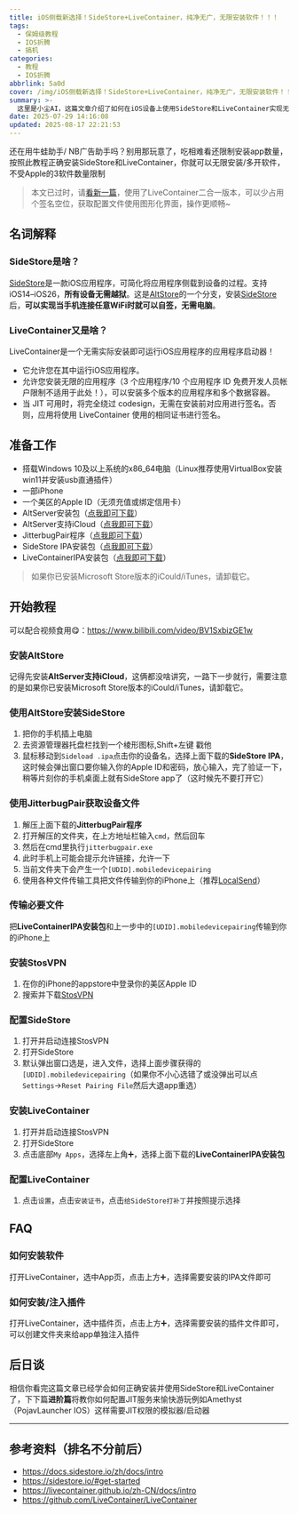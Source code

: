 ```yaml
---
title: iOS侧载新选择！SideStore+LiveContainer，纯净无广，无限安装软件！！！
tags:
  - 保姆级教程
  - IOS折腾
  - 搞机
categories:
  - 教程
  - IOS折腾
abbrlink: 5a0d
cover: /img/iOS侧载新选择！SideStore+LiveContainer，纯净无广，无限安装软件！！！/logo.png
summary: >-
  这里是小尘AI，这篇文章介绍了如何在iOS设备上使用SideStore和LiveContainer实现无限安装和多开应用的方法，摆脱Apple对开发账号的3个应用限制。文章详细解释了SideStore作为AltStore分支的功能，以及LiveContainer作为应用启动器的优势，包括无需实际安装应用、支持多版本和多数据容器等特性。教程部分提供了从准备工作到具体安装配置的完整步骤，包括AltStore安装、SideStore部署、JitterbugPair设备文件获取、StosVPN配置等关键环节。最后还提供了常见问题解答和进阶教程预告，帮助用户更好地利用这套工具实现iOS应用的自由安装和管理。
date: 2025-07-29 14:16:08
updated: 2025-08-17 22:21:53
---
```


还在用牛蛙助手/ NB广告助手吗？别用那玩意了，吃相难看还限制安装app数量，按照此教程正确安装SideStore和LiveContainer，你就可以无限安装/多开软件，不受Apple的3软件数量限制

> 本文已过时，请[看新一篇](/posts/801b/)，使用了LiveContainer二合一版本，可以少占用个签名空位，获取配置文件使用图形化界面，操作更顺畅~

## 名词解释

### SideStore是啥？

[SideStore](https://sidestore.io/)是一款iOS应用程序，可简化将应用程序侧载到设备的过程。支持iOS14–iOS26，**所有设备无需越狱**。这是[AltStore](https://altstore.io/)的一个分支，安装[SideStore](https://sidestore.io/)后，**可以实现当手机连接任意WiFi时就可以自签，无需电脑**。

### LiveContainer又是啥？

LiveContainer是一个无需实际安装即可运行iOS应用程序的应用程序启动器！
- 它允许您在其中运行iOS应用程序。
- 允许您安装无限的应用程序（3 个应用程序/10 个应用程序 ID 免费开发人员帐户限制不适用于此处！），可以安装多个版本的应用程序和多个数据容器。
- 当 JIT 可用时，将完全绕过 codesign，无需在安装前对应用进行签名。否则，应用将使用 LiveContainer 使用的相同证书进行签名。


## 准备工作

- 搭载Windows 10及以上系统的x86_64电脑（Linux推荐使用VirtualBox安装win11并安装usb直通插件）
- 一部iPhone
- 一个美区的Apple ID（无须充值或绑定信用卡）
- AltServer安装包（[点我即可下载](https://cdn.altstore.io/file/altstore/altinstaller.zip)）
- AltServer支持iCloud（[点我即可下载](https://updates.cdn-apple.com/2020/windows/001-39935-20200911-1A70AA56-F448-11EA-8CC0-99D41950005E/iCloudSetup.exe)）
- JitterbugPair程序（[点我即可下载](https://github.com/osy/Jitterbug/releases/download/v1.3.1/jitterbugpair-win64.zip)）
- SideStore IPA安装包（[点我即可下载](https://github.com/sidestore/sidestore/releases/latest/download/sidestore.ipa)）
- LiveContainerIPA安装包（[点我即可下载](https://github.com/LiveContainer/LiveContainer/releases/latest/download/LiveContainer.ipa)）
> 如果你已安装Microsoft Store版本的iCould/iTunes，请卸载它。

## 开始教程

可以配合视频食用😋：https://www.bilibili.com/video/BV1SxbizGE1w

### 安装AltStore

记得先安装**AltServer支持iCloud**，这俩都没啥讲究，一路下一步就行，需要注意的是如果你已安装Microsoft Store版本的iCould/iTunes，请卸载它。

### 使用AltStore安装SideStore

1. 把你的手机插上电脑
2. 去资源管理器托盘栏找到一个棱形图标,Shift+左键 戳他
3. 鼠标移动到``Sideload .ipa``点击你的设备名，选择上面下载的**SideStore IPA**，这时候会弹出窗口要你输入你的Apple ID和密码，放心输入，完了验证一下，稍等片刻你的手机桌面上就有SideStore app了（这时候先不要打开它）

### 使用JitterbugPair获取设备文件
1. 解压上面下载的**JitterbugPair程序**
2. 打开解压的文件夹，在上方地址栏输入``cmd``，然后回车
3. 然后在cmd里执行``jitterbugpair.exe``
4. 此时手机上可能会提示允许链接，允许一下
5. 当前文件夹下会产生一个``[UDID].mobiledevicepairing``
6. 使用各种文件传输工具把文件传输到你的iPhone上（推荐[LocalSend](https://localsend.org/zh-CN/download)）

### 传输必要文件

把**LiveContainerIPA安装包**和上一步中的``[UDID].mobiledevicepairing``传输到你的iPhone上

### 安装StosVPN
1. 在你的iPhone的appstore中登录你的美区Apple ID
2. 搜索并下载[StosVPN](https://apps.apple.com/us/app/stosvpn/id6744003051)

### 配置SideStore
1. 打开并启动连接StosVPN
2. 打开SideStore
3. 默认弹出窗口选是，进入文件，选择上面步骤获得的``[UDID].mobiledevicepairing``（如果你不小心选错了或没弹出可以点``Settings``->``Reset Pairing File``然后大退app重选）

### 安装LiveContainer
1. 打开并启动连接StosVPN
2. 打开SideStore
3. 点击底部``My Apps``，选择左上角➕，选择上面下载的**LiveContainerIPA安装包**

### 配置LiveContainer
1. 点击``设置``，点击``安装证书``，点击``给SideStore打补丁``并按照提示选择

## FAQ

### 如何安装软件

打开LiveContainer，选中App页，点击上方➕，选择需要安装的IPA文件即可

### 如何安装/注入插件

打开LiveContainer，选中插件页，点击上方➕，选择需要安装的插件文件即可，可以创建文件夹来给app单独注入插件

## 后日谈

相信你看完这篇文章已经学会如何正确安装并使用SideStore和LiveContainer了，下下篇**进阶篇**将教你如何配置JIT服务来愉快游玩例如Amethyst（PojavLauncher IOS）这样需要JIT权限的模拟器/启动器










---
## 参考资料（排名不分前后）
- https://docs.sidestore.io/zh/docs/intro
- https://sidestore.io/#get-started
- https://livecontainer.github.io/zh-CN/docs/intro
- https://github.com/LiveContainer/LiveContainer